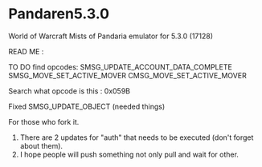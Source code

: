 Pandaren5.3.0
=============

World of Warcraft Mists of Pandaria emulator for 5.3.0 (17128)

READ ME :

TO DO find opcodes:
SMSG_UPDATE_ACCOUNT_DATA_COMPLETE
SMSG_MOVE_SET_ACTIVE_MOVER
CMSG_MOVE_SET_ACTIVE_MOVER

Search what opcode is this : 0x059B

Fixed SMSG_UPDATE_OBJECT (needed things)

For those who fork it.

1. There are 2 updates for "auth" that needs to be executed (don't forget about them).
2. I hope people will push something not only pull and wait for other.
